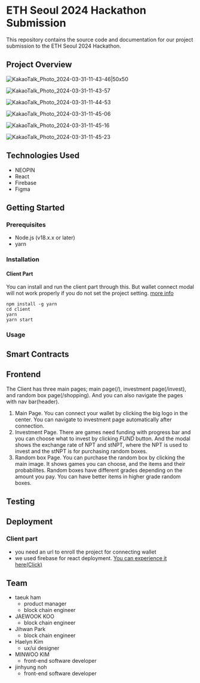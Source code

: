 # ETH Seoul 2024 Hackathon Submission

This repository contains the source code and documentation for our project submission to the ETH Seoul 2024 Hackathon.

## Project Overview
![KakaoTalk_Photo_2024-03-31-11-43-46|50x50](https://github.com/KsPsD/juicy-jems/assets/63996129/29e74b8a-61af-4672-b43f-4f9abaef48bd)

![KakaoTalk_Photo_2024-03-31-11-43-57](https://github.com/KsPsD/juicy-jems/assets/63996129/80626841-cf8b-470e-b2a8-19137596026f)

![KakaoTalk_Photo_2024-03-31-11-44-53](https://github.com/KsPsD/juicy-jems/assets/63996129/aadd2327-286b-4980-8032-863dca8cfbd0)

![KakaoTalk_Photo_2024-03-31-11-45-06](https://github.com/KsPsD/juicy-jems/assets/63996129/212da4a8-2b76-47a7-b373-9aa7b310bea7)

![KakaoTalk_Photo_2024-03-31-11-45-16](https://github.com/KsPsD/juicy-jems/assets/63996129/f3ea1ccc-7129-44a5-93a3-68a5925cd11f)

![KakaoTalk_Photo_2024-03-31-11-45-23](https://github.com/KsPsD/juicy-jems/assets/63996129/ce3d168e-d9d8-4837-ac46-7bfa271d786c)


## Technologies Used

- NEOPIN
- React
- Firebase
- Figma

## Getting Started

### Prerequisites

- Node.js (v18.x.x or later)
- yarn

### Installation

#### Client Part

You can install and run the client part through this. But wallet connect modal will not work properly if you do not set the project setting. [more info](https://docs.walletconnect.com/web3modal/react/about)

```
npm install -g yarn
cd client
yarn
yarn start
```

### Usage

## Smart Contracts

## Frontend

The Client has three main pages; main page(/), investment page(/invest), and random box page(/shopping). And you can also navigate the pages with nav bar(header).

1. Main Page. You can connect your wallet by clicking the big logo in the center. You can navigate to investment page automatically after connection.
2. Investment Page. There are games need funding with progress bar and you can choose what to invest by clicking _FUND_ button. And the modal shows the exchange rate of NPT and stNPT, where the NPT is used to invest and the stNPT is for purchasing random boxes.
3. Random box Page. You can purchase the random box by clicking the main image. It shows games you can choose, and the items and their probabilites. Random boxes have different grades depending on the amount you pay. You can have better items in higher grade random boxes.

## Testing

## Deployment

### Client part

- you need an url to enroll the project for connecting wallet
- we used firebase for react deployment. [You can experience it here(Click)](https://neoland-da93c.web.app/)

## Team

- taeuk ham
  - product manager
  - block chain engineer
- JAEWOOK KOO
  - block chain engineer
- Jihwan Park
  - block chain engineer
- Haelyn Kim
  - ux/ui designer
- MINWOO KIM
  - front-end software developer
- jinhyung noh
  - front-end software developer
